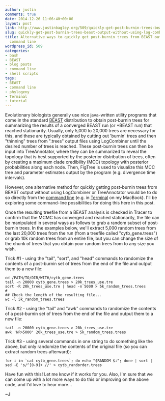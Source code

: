 ```yaml
---
author: justin
comments: true
date: 2014-12-26 11:06:40+00:00
layout: post
link: http://www.justinbagley.org/509/quickly-get-post-burnin-trees-beast-output-without-using-log-combiner-tree-annotator
slug: quickly-get-post-burnin-trees-beast-output-without-using-log-combiner-tree-annotator
title: Alternative ways to quickly get post-burnin trees from BEAST output from the
  command line
wordpress_id: 509
categories:
- bash
- BEAST
- blog posts
- command line
- shell scripts
tags:
- BEAST
- command line
- phylogeny
- Terminal
- tutorial
---
```


Evolutionary biologists generally use nice java-written utility programs that come in the standard [BEAST](http://www.beast2.org) distribution to obtain post-burnin trees for summarizing the results of a converged BEAST run (or *BEAST run) that reached stationarity.  Usually, only 5,000 to 20,000 trees are necessary for this, and these are typically obtained by cutting out 'burnin' trees and then "thinning" trees from ".trees" output files using LogCombiner until the desired number of trees is reached.  These post-burnin trees can then be input into TreeAnnotator, where they can be summarized to reveal the topology that is best supported by the posterior distribution of trees, often by creating a maximum clade credibility (MCC) topology with posterior probabilities along each node.  Then, FigTree is used to visualize this MCC tree and parameter estimates output by the program (e.g. divergence time intervals).




However, one alternative method for quickly getting post-burnin trees from BEAST output without using LogCombiner or TreeAnnotator would be to do so directly from the [command line](http://en.wikipedia.org/wiki/Command-line_interface) (e.g. in [Terminal](http://guides.macrumors.com/Terminal) on my MacBook).  I'll be exploring some command-line possibilities for doing this here in this post.




Once the resulting treefile from a BEAST analysis is checked in Tracer to confirm that the MCMC has converged and reached stationarity, the file can be manipulated in several ways as follows to grab a random subset of post-burnin trees.  In the examples below, we'll extract 5,000 random trees from the last 20,000 trees from the run (from a treefile called "cytb_gene.trees") or grab 10k random trees from an entire file, but you can change the size of the chunk of trees that you obtain your random trees from to any size you wish.




Trick #1 - using the "tail", "sort", and "head" commands to randomize the contents of a post-burnin set of trees from the end of the file and output them to a new file:






    
    cd /PATH/TO/DIR/WITH/cytb_gene.trees
    tail -n 20000 cytb_gene.trees > 20k_trees_use.tre
    sort -R 20k_trees_use.tre | head -n 5000 > 5k_random_trees.trees
    #
    ## Check the length of the resulting file...
    wc -l 5k_random_trees.trees










Trick #2 - using the "tail" and "awk" commands to randomize the contents of a post-burnin set of trees from the end of the file and output them to a new file:






    
    tail -n 20000 cytb_gene.trees > 20k_trees_use.tre
    awk 'NR>5000' 20k_trees_use.tre > 5k_random_trees.trees










Trick #3 - using several commands in one string to do something like the above, but only randomize the contents of the original file (so you can extract random trees afterward):



    
    for i in `cat cytb_gene.trees`; do echo "$RANDOM $i"; done | sort | sed -E 's/^[0-9]+ //' > cytb_randorder.trees







Have fun with this!  Let me know if it works for you.  Also, I'm sure that we can come up with a lot more ways to do this or improving on the above code, and I'd love to hear more...




~J
